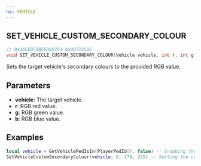 ```yaml
---
ns: VEHICLE
---
```

## SET_VEHICLE_CUSTOM_SECONDARY_COLOUR

```c
// 0x36CED73BFED89754 0x9D77259E
void SET_VEHICLE_CUSTOM_SECONDARY_COLOUR(Vehicle vehicle, int r, int g, int b);
```

Sets the target vehicle's secondary colours to the provided RGB value.

## Parameters
* **vehicle**: The target vehicle.
* **r**: RGB red value.
* **g**: RGB green value.
* **b**: RGB blue value.

## Examples

```lua
local vehicle = GetVehiclePedIsIn(PlayerPedId(), false) -- Grabbing the vehicle the player is sat in.
SetVehicleCustomSecondaryColour(vehicle, 0, 179, 255) -- Setting the colour to blue using RGB values.
```
